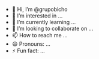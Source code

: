 - 👋 Hi, I’m @grupobicho
- 👀 I’m interested in ...
- 🌱 I’m currently learning ...
- 💞️ I’m looking to collaborate on ...
- 📫 How to reach me ...
- 😄 Pronouns: ...
- ⚡ Fun fact: ...

<!---
grupobicho/grupobicho is a ✨ special ✨ repository because its `README.md` (this file) appears on your GitHub profile.
You can click the Preview link to take a look at your changes.
--->

